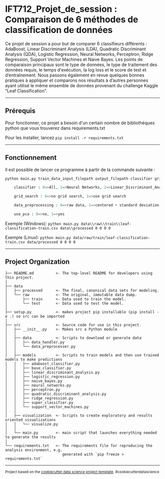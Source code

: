 IFT712_Projet_de_session : Comparaison de 6 méthodes de classification de données
==============================

Ce projet de session a pour but de comparer 6 classifieurs différents : AdaBoost, Linear Discriminant Analysis (LDA), Quadratic Discriminant Analysis (QDA), Logistic Regression, Neural Networks, Perceptron, Ridge Regression, Support Vector Machines et Naive Bayes. Les points de comparaison principaux sont le type de données, le type de traitement des données requis, le temps d'exécution, la log loss et le score de test et d’entraînement. Nous passons également en revue quelques bonnes pratiques à appliquer et comparons nos résultats à d’autres personnes ayant utilisé le même ensemble de données provenant du challenge Kaggle “Leaf Classification”.

***

## Prérequis
Pour fonctionner, ce projet a besoin d'un certain nombre de bibliothèques python que vous trouverez dans requirements.txt

Pour les installer, lancez ```pip install -r requirements.txt```

***

## Fonctionnement
Il est possible de lancer ce programme à partir de la commande suivante :

```python
python main.py train_data_input_filepath output_filepath classifier grid_search data_preprocessing use_pca

    classifier : 0=>All, 1=>Neural Networks, 2=>Linear_Discriminant_Analysis, 3=>Logistic_Regression, 4=Ridge, 5=>Perceptron, 6=>SVM, 7=> AdaBoost, 8=>Quadratic_Discriminant Analysis, 9=>Naive_Bayes, 10=Class_grouping

    grid_search : 0=>no grid search, 1=>use grid search

    data_preprocessing : 0=>raw data, 1=>centered + standard deviation normalization, 2=>centered + mean deviation normalization

    use_pca : 0=>no, 1=>yes
```
Exemple (Windows): ```python main.py data\\raw\\train\\leaf-classification-train.csv data\\processed 0 0 0 0```

Exemple (Linux): ```python main.py data/raw/train/leaf-classification-train.csv data/processed 0 0 0 0```

***

Project Organization
------------

    ├── README.md          <- The top-level README for developers using this project.
    │
    ├── data
    │   ├── processed      <- The final, canonical data sets for modeling.
    │   └── raw            <- The original, immutable data dump.
    │       ├── train      <- Data used to train the model.
    │       └── test       <- Data used to test the model.
    │
    ├── setup.py           <- makes project pip installable (pip install -e .) so src can be imported
    │
    ├── src                <- Source code for use in this project.
    │   ├── __init__.py    <- Makes src a Python module
    │   │
    │   ├── data           <- Scripts to download or generate data
    │   │   ├── data_handler.py
    │   │   └── data_preprocesser.py
    │   │
    │   ├── models         <- Scripts to train models and then use trained models to make predictions
    │   │   ├── adaboost_classifier.py
    │   │   ├── base_classifier.py
    │   │   ├── linear_discriminant_analysis.py
    │   │   ├── logistic_regression.py
    │   │   ├── naive_bayes.py
    │   │   ├── neural_networks.py
    │   │   ├── perceptron.py
    │   │   ├── quadratic_discriminant_analysis.py
    │   │   ├── ridge_regression.py
    │   │   ├── super_classifier.py
    │   │   └── support_vector_machines.py
    │   │
    │   ├── visualization  <- Scripts to create exploratory and results oriented visualizations
    │   │   └── visualize.py
    │   │
    │   └── main.py        <- main script that launches everything needed to generate the results
    │
    └── requirements.txt   <- The requirements file for reproducing the analysis environment, e.g.
                              generated with `pip freeze > requirements.txt`


--------

<p><small>Project based on the <a target="_blank" href="https://drivendata.github.io/cookiecutter-data-science/">cookiecutter data science project template</a>. #cookiecutterdatascience</small></p>
